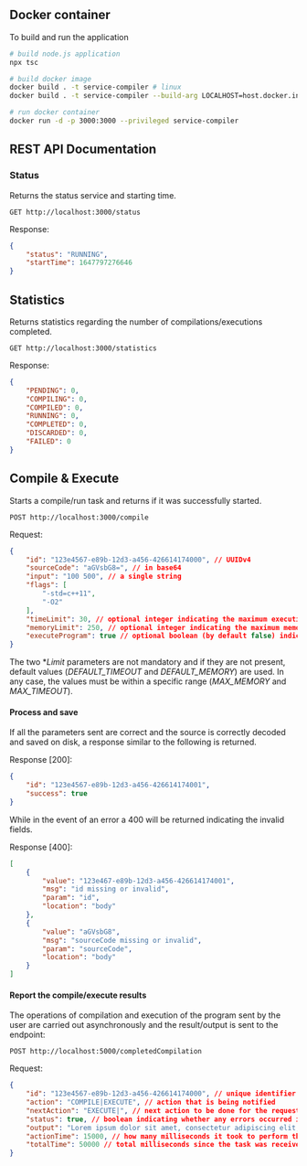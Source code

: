 ## Docker container
To build and run the application
```bash
# build node.js application
npx tsc

# build docker image
docker build . -t service-compiler # linux
docker build . -t service-compiler --build-arg LOCALHOST=host.docker.internal # windows

# run docker container
docker run -d -p 3000:3000 --privileged service-compiler 
```

## REST API Documentation

### Status

Returns the status service and starting time.

`GET http://localhost:3000/status`

Response:
```json
{
    "status": "RUNNING",
    "startTime": 1647797276646
}
```

## Statistics

Returns statistics regarding the number of compilations/executions completed.

`GET http://localhost:3000/statistics`

Response:
```json
{
    "PENDING": 0,
    "COMPILING": 0,
    "COMPILED": 0,
    "RUNNING": 0,
    "COMPLETED": 0,
    "DISCARDED": 0,
    "FAILED": 0
}
```

## Compile & Execute

Starts a compile/run task and returns if it was successfully started.

`POST http://localhost:3000/compile`

Request:
```json
{
    "id": "123e4567-e89b-12d3-a456-426614174000", // UUIDv4
    "sourceCode": "aGVsbG8=", // in base64
    "input": "100 500", // a single string
    "flags": [
        "-std=c++11",
        "-O2"
    ],
    "timeLimit": 30, // optional integer indicating the maximum execution time of the program
    "memoryLimit": 250, // optional integer indicating the maximum memory that can be used by the program,
    "executeProgram": true // optional boolean (by default false) indicating whether execution of the program is required in addition to compilation
}
```

The two **Limit* parameters are not mandatory and if they are not present, default values (*DEFAULT_TIMEOUT* and *DEFAULT_MEMORY*) ​​are used. In any case, the values ​​must be within a specific range (*MAX_MEMORY* and *MAX_TIMEOUT*).

#### Process and save

If all the parameters sent are correct and the source is correctly decoded and saved on disk, a response similar to the following is returned.

Response [200]:
```json
{
    "id": "123e4567-e89b-12d3-a456-426614174001",
    "success": true
}
```

While in the event of an error a 400 will be returned indicating the invalid fields.

Response [400]:
```json
[
    {
        "value": "123e467-e89b-12d3-a456-426614174001",
        "msg": "id missing or invalid",
        "param": "id",
        "location": "body"
    },
    {
        "value": "aGVsbG8",
        "msg": "sourceCode missing or invalid",
        "param": "sourceCode",
        "location": "body"
    }
]
```

#### Report the compile/execute results

The operations of compilation and execution of the program sent by the user are carried out asynchronously and the result/output is sent to the endpoint:

`POST http://localhost:5000/completedCompilation`

Request:
```json
{
    "id": "123e4567-e89b-12d3-a456-426614174000", // unique identifier of the compile/execute task request
    "action": "COMPILE|EXECUTE", // action that is being notified
    "nextAction": "EXECUTE|", // next action to be done for the request. Empty string means no further action or the current one is failed
    "status": true, // boolean indicating whether any errors occurred in the execution of the action
    "output": "Lorem ipsum dolor sit amet, consectetur adipiscing elit, sed do eiusmod tempor incididunt ut labore et dolore magna aliqua", // output of the action
    "actionTime": 15000, // how many milliseconds it took to perform the action
    "totalTime": 50000 // total milliseconds since the task was received
}
```